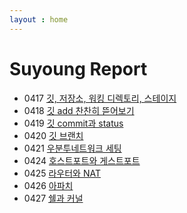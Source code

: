 ```yaml
---
layout : home
---
```


# Suyoung Report

* 0417 [깃, 저장소, 워킹 디렉토리, 스테이지](./0417)
* 0418 [깃 add 찬찬히 뜯어보기](./0418git)
* 0419 [깃 commit과 status](./0419commitstatus)
* 0420 [깃 브랜치](./0420branch)
* 0421 [우분투네트워크 세팅](./0421ubuntunetworksetting)
* 0424 [호스트포트와 게스트포트](./0424HOSTGUESTPORT)
* 0425 [라우터와 NAT](./0425ROUTERNAT)
* 0426 [아파치](./0426APACHE)
* 0427 [쉘과 커널](./0427SHELLKERNEL)


